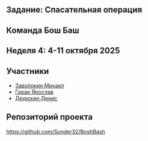 ## Задание: Спасательная операция 

## Команда Бош Баш
## Неделя 4: 4-11 октября 2025   

## Участники
- [Заволокин Михаил](https://github.com/Sunder32) 
- [Гаран Ярослав](https://github.com/Yarikttyui)
- [Дедюхин Денис](https://github.com/FaraPIMP)

## Репозиторий проекта
https://github.com/Sunder32/BoshBash